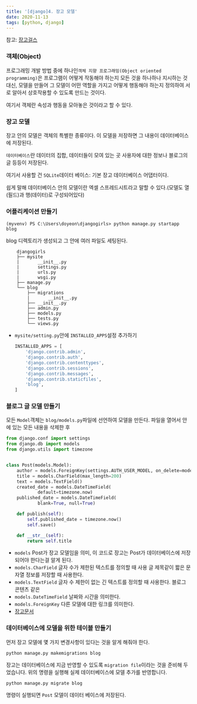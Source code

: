 ```yaml
---
title: '[django]4. 장고 모델'
date: 2020-11-13
tags: [python, django]
---
```


참고: [장고걸스](https://tutorial.djangogirls.org/ko/django_models/)

### 객체(Object)

프로그래밍 개발 방법 중에 하나인`객체 지향 프로그래밍(Object oriented programming)`은 프로그램이 어떻게 작동해야 하는지 모든 것을 하나하나 지시하는 것 대신, 모델을 만들어 그 모델이 어떤 역할을 가지고 어떻게 행동해야 하는지 정의하여 서로 알아서 상호작용할 수 있도록 만드는 것이다.

여기서 객체란 속성과 행동을 모아놓은 것이라고 할 수 있다.

### 장고 모델

장고 안의 모델은 객체의 특별한 종류이다. 이 모델을 저장하면 그 내용이 데이터베이스에 저장된다.

`데이터베이스`란 데이터의 집합, 데이터들이 모여 있는 곳
사용자에 대한 정보나 블로그의 글 등등이 저장된다.

여기서 사용할 건 `SQLite`데이터 베이스: 기본 장고 데이터베이스 어댑터이다.

쉽게 말해 데이터베이스 안의 모델이란 엑셀 스프레드시트라고 말할 수 있다.(모델도 열(필드)과 행(데이터)로 구성되어있다)

### 어플리케이션 만들기

```
(myvenv) PS C:\Users\doyeon\djangogirls> python manage.py startapp blog
```

blog 디렉토리가 생성되고 그 안에 여러 파일도 세팅된다.

```
    djangogirls
    ├── mysite
    |       __init__.py
    |       settings.py
    |       urls.py
    |       wsgi.py
    ├── manage.py
    └── blog
        ├── migrations
        |       __init__.py
        ├── __init__.py
        ├── admin.py
        ├── models.py
        ├── tests.py
        └── views.py
```

- `mysite/setting.py`안에 `INSTALLED_APPS`설정 추가하기

  ```python
  INSTALLED_APPS = [
      'django.contrib.admin',
      'django.contrib.auth',
      'django.contrib.contenttypes',
      'django.contrib.sessions',
      'django.contrib.messages',
      'django.contrib.staticfiles',
      'blog',
  ]
  ```

### 블로그 글 모델 만들기

모든 `Model`객체는 `blog/models.py`파일에 선언하여 모델을 만든다. 파일을 열어서 안에 있는 모든 내용을 삭제한 후

```python
from django.conf import settings
from django.db import models
from django.utils import timezone


class Post(models.Model):
    author = models.ForeignKey(settings.AUTH_USER_MODEL, on_delete=models.CASCADE)
    title = models.CharField(max_length=200)
    text = models.TextField()
    created_date = models.DateTimeField(
            default=timezone.now)
    published_date = models.DateTimeField(
            blank=True, null=True)

    def publish(self):
        self.published_date = timezone.now()
        self.save()

    def __str__(self):
        return self.title
```

- `models`
  Post가 장고 모델임을 의미, 이 코드로 장고는 Post가 데이터베이스에 저장되어야 한다는걸 알게 된다.
- `models.CharField`
  글자 수가 제한된 텍스트를 정의할 때 사용
  글 제목같이 짧은 문자열 정보를 저장할 때 사용한다.
- `models.TextField`
  글자 수 제한이 없는 긴 텍스트를 정의할 때 사용한다. 블로그 콘텐츠 같은
- `models.DateTimeField`
  날짜와 시간을 의미한다.
- `models.ForeignKey`
  다른 모델에 대한 링크를 의미한다.
- [장고문서](https://docs.djangoproject.com/en/2.0/ref/models/fields/#field-types)

### 데이터베이스에 모델을 위한 테이블 만들기

먼저 장고 모델에 몇 가지 변경사항이 있다는 것을 알게 해줘야 한다.

```
python manage.py makemigrations blog
```

장고는 데이터베이스에 지금 반영할 수 있도록 `migration file`이라는 것을 준비해 두었습니다. 위의 명령을 실행해 실제 데이터베이스에 모델 추가를 반영합니다.

```
python manage.py migrate blog
```

명령이 실행되면 `Post` 모델이 데이터 베이스에 저장된다.
